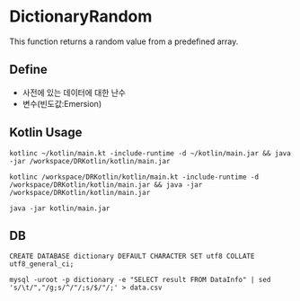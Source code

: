 # DictionaryRandom
This function returns a random value from a predefined array.

## Define
- 사전에 있는 데이터에 대한 난수
- 변수(빈도값:Emersion)

## Kotlin Usage
```
kotlinc ~/kotlin/main.kt -include-runtime -d ~/kotlin/main.jar && java -jar /workspace/DRKotlin/kotlin/main.jar

kotlinc /workspace/DRKotlin/kotlin/main.kt -include-runtime -d /workspace/DRKotlin/kotlin/main.jar && java -jar /workspace/DRKotlin/kotlin/main.jar

java -jar kotlin/main.jar
```

## DB
`
CREATE DATABASE dictionary DEFAULT CHARACTER SET utf8 COLLATE utf8_general_ci;
`

`
mysql -uroot -p dictionary -e "SELECT result FROM DataInfo" | sed 's/\t/","/g;s/^/"/;s/$/"/;' > data.csv
`